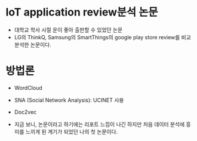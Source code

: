 # IoT application review분석 논문 
- 대학교 학사 시절 운이 좋아 출판할 수 있었던 논문 
- LG의 ThinkQ, Samsung의 SmartThings의 google play store review를 비교 분석한 논문이다. 

# 방법론
- WordCloud
- SNA (Social Network Analysis): UCINET 사용
- Doc2vec

- 지금 보니, 논문이라고 하기에는 리포트 느낌이 나긴 하지만 처음 데이터 분석에 흥미를 느끼게 된 계기가 되었던 나의 첫 논문이다. 


